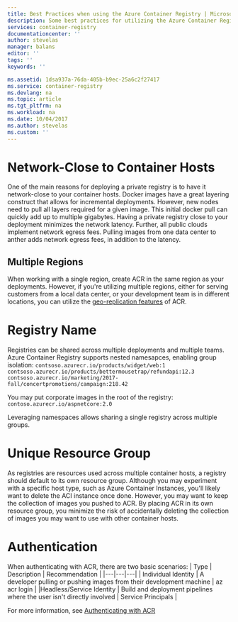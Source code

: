 ```yaml
---
title: Best Practices when using the Azure Container Registry | Microsoft Docs
description: Some best practices for utilizing the Azure Container Registry.
services: container-registry
documentationcenter: ''
author: stevelas
manager: balans
editor: ''
tags: ''
keywords: ''

ms.assetid: 1dsa937a-76da-405b-b9ec-25a6c2f27417
ms.service: container-registry
ms.devlang: na
ms.topic: article
ms.tgt_pltfrm: na
ms.workload: na
ms.date: 10/04/2017
ms.author: stevelas
ms.custom: ''
---
```

# Network-Close to Container Hosts
One of the main reasons for deploying a private registry is to have it network-close to your container hosts.
Docker images have a great layering construct that allows for incremental deployments. However, new nodes need to pull all layers required for a given image. This initial docker pull can quickly add up to multiple gigabytes. Having a private registry close to your deployment minimizes the network latency. 
Further, all public clouds implement network egress fees. Pulling images from one data center to anther adds network egress fees, in addition to the latency. 

## Multiple Regions
When working with a single region, create ACR in the same region as your deployments. However, if you're utilizing multiple regions, either for serving customers from a local data center, or your development team is in different locations, you can utilize the [geo-replication features](container-registry-overview-geo-replication.md) of ACR. 

# Registry Name
Registries can be shared across multiple deployments and multiple teams. Azure Container Registry supports nested namesapces, enabling group isolation:
`
contsoso.azurecr.io/products/widget/web:1
contsoso.azurecr.io/products/bettermousetrap/refundapi:12.3
contsoso.azurecr.io/marketing/2017-fall/concertpromotions/campaign:218.42
`

You may put corporate images in the root of the registry:
```contoso.azurecr.io/aspnetcore:2.0```

Leveraging namespaces allows sharing a single registry across multiple groups.

# Unique Resource Group
As registries are resources used across multiple container hosts, a registry should default to its own resource group. Although you may experiment with a specific host type, such as Azure Container Instances, you'll likely want to delete the ACI instance once done. However, you may want to keep the collection of images you pushed to ACR. By placing ACR in its own resource group, you minimize the risk of accidentally deleting the collection of images you may want to use with other container hosts. 

# Authentication
When authenticating with ACR, there are two basic scenarios:
| Type | Description | Recommendation |
|---|---|---|
| Individual Identity | A developer pulling or pushing images from their development machine | az acr login |
|Headless/Service Identity | Build and deployment pipelines where the user isn't directly involved | Service Principals |

For more information, see [Authenticating with ACR](container-registry-authentication.md)


